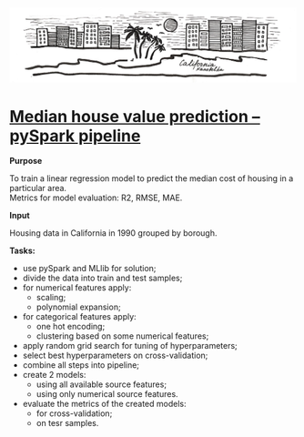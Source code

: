![California_Nanobelka](images/California_Housing.jpg)
# [Median house value prediction – pySpark pipeline](https://github.com/Nanobelka/california-housing/blob/main/california_housing.ipynb)

**Purpose**

To train a linear regression model to predict the median cost of housing in a particular area.  
Metrics for model evaluation: R2, RMSE, MAE.

**Input**

Housing data in California in 1990 grouped by borough.

**Tasks:**

- use pySpark and MLlib for solution;
- divide the data into train and test samples;
- for numerical features apply:
    - scaling;
    - polynomial expansion;
- for categorical features apply:
    - one hot encoding;
    - clustering based on some numerical features;
- apply random grid search for tuning of hyperparameters;
- select best hyperparameters on cross-validation;
- combine all steps into pipeline;
- create 2 models:
    - using all available source features;
    - using only numerical source features.
- evaluate the metrics of the created models:
    - for cross-validation;
    - on tesr samples.
